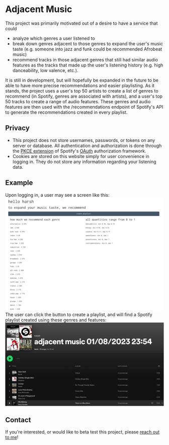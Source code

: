 # Adjacent Music
This project was primarily motivated out of a desire to have a service that could
* analyze which genres a user listened to
* break down genres adjacent to those genres to expand the user's music taste (e.g. someone into jazz and funk could be recommended Afrobeat music)
* recommend tracks in those adjacent genres that still had similar audio features as the tracks that made up the user's listening history (e.g. high danceability, low valence, etc.).

It is still in development, but will hopefully be expanded in the future to be able to have more precise recommendations and easier playlisting. As it stands, the project uses a user's top 50 artists to create a list of genres to recommend (in Spotify, genres are associated with artists), and a user's top 50 tracks to create a range of audio features. These genres and audio features are then used with the /recommendations endpoint of Spotify's API to generate the recommendations created in every playlist.


## Privacy
* This project does not store usernames, passwords, or tokens on any server or database. All authentication and authorization is done through the [PKCE extension](https://oauth.net/2/pkce/) of Spotify's [OAuth](https://developer.spotify.com/documentation/general/guides/authorization/) authorization framework.
* Cookies are stored on this website simply for user convenience in logging in. They do not store any information regarding your listening data.

## Example
Upon logging in, a user may see a screen like this: ![Application](docs/application.png)
The user can click the button to create a playlist, and will find a Spotify playlist created using these genres and features:  ![Playlist](docs/playlist.png)

## Contact
If you're interested, or would like to beta test this project, please [reach out to me](https://github.com/notnotharsh)!
